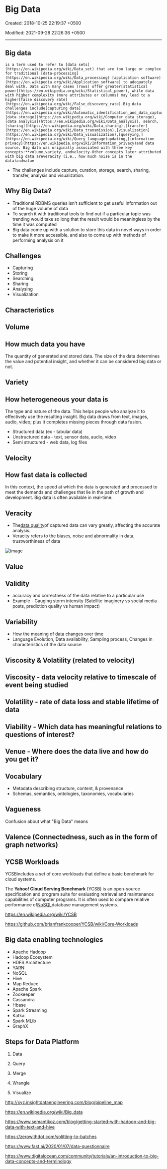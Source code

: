 # Big Data

Created: 2018-10-25 22:19:37 +0500

Modified: 2021-09-28 22:26:36 +0500

---

## Big data
    is a term used to refer to [data sets](https://en.wikipedia.org/wiki/Data_set) that are too large or complex for traditional [data-processing](https://en.wikipedia.org/wiki/Data_processing) [application software](https://en.wikipedia.org/wiki/Application_software) to adequately deal with. Data with many cases (rows) offer greater[statistical power](https://en.wikipedia.org/wiki/Statistical_power), while data with higher complexity (more attributes or columns) may lead to a higher[false discovery rate](https://en.wikipedia.org/wiki/False_discovery_rate).Big data challenges include[capturing data](https://en.wikipedia.org/wiki/Automatic_identification_and_data_capture),[data storage](https://en.wikipedia.org/wiki/Computer_data_storage),[data analysis](https://en.wikipedia.org/wiki/Data_analysis), search,[sharing](https://en.wikipedia.org/wiki/Data_sharing),[transfer](https://en.wikipedia.org/wiki/Data_transmission),[visualization](https://en.wikipedia.org/wiki/Data_visualization),[querying,](https://en.wikipedia.org/wiki/Query_language)updating,[information privacy](https://en.wikipedia.org/wiki/Information_privacy)and data source. Big data was originally associated with three key concepts:**volume,variety, andvelocity.Other concepts later attributed with big data areveracity (i.e., how much noise is in the data)andvalue

- The challenges include capture, curation, storage, search, sharing, transfer, analysis and visualization.

## Why Big Data?

- Traditional RDBMS queries isn't sufficient to get useful information out of the huge volume of data
- To search it with traditional tools to find out if a particular topic was trending would take so long that the result would be meaningless by the time it was computed
- Big data come up with a solution to store this data in novel ways in order to make it more accessible, and also to come up with methods of performing analysis on it

## Challenges

- Capturing
- Storing
- Searching
- Sharing
- Analysing
- Visualization

## Characteristics

## Volume

## How much data you have

The quantity of generated and stored data. The size of the data determines the value and potential insight, and whether it can be considered big data or not.

## Variety

## How heterogeneous your data is

The type and nature of the data. This helps people who analyze it to effectively use the resulting insight. Big data draws from text, images, audio, video; plus it completes missing pieces through data fusion.

- Structured data (ex - tabular data)
- Unstructured data - text, sensor data, audio, video
- Semi structured - web data, log files

## Velocity

## How fast data is collected

In this context, the speed at which the data is generated and processed to meet the demands and challenges that lie in the path of growth and development. Big data is often available in real-time.

## Veracity

- The[data quality](https://en.wikipedia.org/wiki/Data_quality)of captured data can vary greatly, affecting the accurate analysis.
- Veracity refers to the biases, noise and abnormality in data, trustworthiness of data

![image](media/Big-Data-image1.png)

## Value

## Validity

- accuracy and correctness of the data relative to a particular use
- Example - Gauging storm intensity (Satellite imaginery vs social media posts, prediction quality vs human impact)

## Variability

- How the meaning of data changes over time
- Language Evolution, Data availability, Sampling process, Changes in characteristics of the data source

## Viscosity & Volatility (related to velocity)

## Viscosity - data velocity relative to timescale of event being studied

## Volatility - rate of data loss and stable lifetime of data

## Viability - Which data has meaningful relations to questions of interest?

## Venue - Where does the data live and how do you get it?

## Vocabulary

- Metadata describing structure, content, & provenance
- Schemas, semantics, ontologies, taxonomies, vocabularies

## Vagueness

Confusion about what "Big Data" means

## Valence (Connectedness, such as in the form of graph networks)

## YCSB Workloads

YCSBincludes a set of core workloads that define a basic benchmark for cloud systems.

The **Yahoo! Cloud Serving Benchmark** (YCSB) is an open-source specification and program suite for evaluating retrieval and maintenance capabilities of computer programs. It is often used to compare relative performance of[NoSQL](https://en.wikipedia.org/wiki/NoSQL)database management systems.

<https://en.wikipedia.org/wiki/YCSB>

<https://github.com/brianfrankcooper/YCSB/wiki/Core-Workloads>

## Big data enabling technologies

- Apache Hadoop
- Hadoop Ecosystem
- HDFS Architecture
- YARN
- NoSQL
- Hive
- Map Reduce
- Apache Spark
- Zookeeper
- Cassandra
- Hbase
- Spark Streaming
- Kafka
- Spark MLib
- GraphX

## Steps for Data Platform

1. Data

2. Query

3. Merge

4. Wrangle

5. Visualize

<http://xyz.insightdataengineering.com/blog/pipeline_map>

<https://en.wikipedia.org/wiki/Big_data>

<https://www.semantikoz.com/blog/getting-started-with-hadoop-and-big-data-with-text-and-hive>

<https://zerowithdot.com/splitting-to-batches>

<https://www.fast.ai/2020/01/07/data-questionnaire>

<https://www.digitalocean.com/community/tutorials/an-introduction-to-big-data-concepts-and-terminology>
